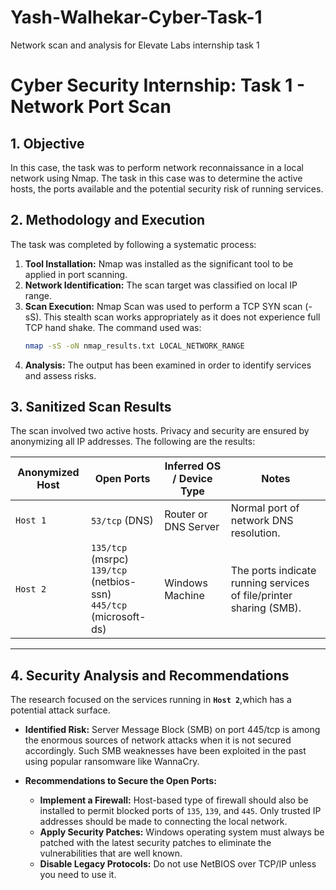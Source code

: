 # Yash-Walhekar-Cyber-Task-1
Network scan and analysis for Elevate Labs internship task 1

# Cyber Security Internship: Task 1 - Network Port Scan

## 1. Objective

In this case, the task was to perform network reconnaissance in a local network using Nmap. The task in this case was to determine the active hosts, the ports available and the potential security risk of running services.

## 2. Methodology and Execution

The task was completed by following a systematic process:
1. **Tool Installation:** Nmap was installed as the significant tool to be applied in port scanning.
2. **Network Identification:** The scan target was classified on local IP range.
3. **Scan Execution:**  Nmap Scan was used to perform a TCP SYN scan (-sS). This stealth scan works appropriately as it does not experience full TCP hand shake. The command used was:
    ```bash
    nmap -sS -oN nmap_results.txt LOCAL_NETWORK_RANGE
    ```
4. **Analysis:** The output has been examined in order to identify services and assess risks.

## 3. Sanitized Scan Results

The scan involved two active hosts. Privacy and security are ensured by anonymizing all IP addresses. The following are the results:

| Anonymized Host | Open Ports                               | Inferred OS / Device Type | Notes                                      |
| --------------- | ---------------------------------------- | ------------------------- | ------------------------------------------ |
| `Host 1`     | `53/tcp` (DNS)                           | Router or DNS Server      | Normal port of network DNS resolution.  |
| `Host 2`    | `135/tcp` (msrpc) <br> `139/tcp` (netbios-ssn) <br> `445/tcp` (microsoft-ds) | Windows Machine           |The ports indicate running services of file/printer sharing (SMB). |

---

## 4. Security Analysis and Recommendations

The research focused on the services running in **`Host 2`**,which has a potential attack surface.

* **Identified Risk:** Server Message Block (SMB) on port 445/tcp is among the enormous sources of network attacks when it is not secured accordingly. Such SMB weaknesses have been exploited in the past using popular ransomware like WannaCry.

* **Recommendations to Secure the Open Ports:**
    * **Implement a Firewall:** Host-based type of firewall should also be installed to permit blocked ports of `135`, `139`, and `445`. Only trusted IP addresses should be made to connecting the local network.
    * **Apply Security Patches:** Windows operating system must always be patched with the latest security patches to eliminate the vulnerabilities that are well known.
    * **Disable Legacy Protocols:** Do not use NetBIOS over TCP/IP unless you need to use it.

    
